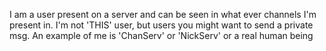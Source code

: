 I am a user present on a server and can be seen in what ever channels I'm present in. I'm not 'THIS' user, but users you might want to send a private msg. An example of me is 'ChanServ' or 'NickServ' or a real human being